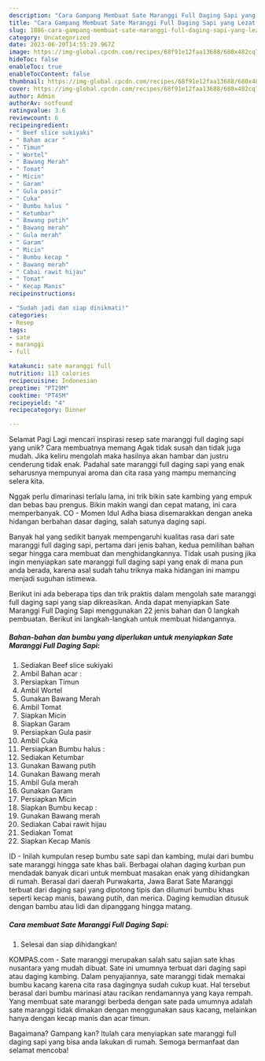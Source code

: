 ```yaml
---
description: "Cara Gampang Membuat Sate Maranggi Full Daging Sapi yang Lezat Sekali, Mantap"
title: "Cara Gampang Membuat Sate Maranggi Full Daging Sapi yang Lezat Sekali, Mantap"
slug: 1886-cara-gampang-membuat-sate-maranggi-full-daging-sapi-yang-lezat-sekali-mantap
category: Uncategorized
date: 2023-06-20T14:55:29.967Z
image: https://img-global.cpcdn.com/recipes/68f91e12faa13688/680x482cq70/sate-maranggi-full-daging-sapi-foto-resep-utama.jpg
hideToc: false
enableToc: true
enableTocContent: false
thumbnail: https://img-global.cpcdn.com/recipes/68f91e12faa13688/680x482cq70/sate-maranggi-full-daging-sapi-foto-resep-utama.jpg
cover: https://img-global.cpcdn.com/recipes/68f91e12faa13688/680x482cq70/sate-maranggi-full-daging-sapi-foto-resep-utama.jpg
author: Admin
authorAv: notfound
ratingvalue: 3.6
reviewcount: 6
recipeingredient:
- " Beef slice sukiyaki"
- " Bahan acar "
- " Timun"
- " Wortel"
- " Bawang Merah"
- " Tomat"
- " Micin"
- " Garam"
- " Gula pasir"
- " Cuka"
- " Bumbu halus "
- " Ketumbar"
- " Bawang putih"
- " Bawang merah"
- " Gula merah"
- " Garam"
- " Micin"
- " Bumbu kecap "
- " Bawang merah"
- " Cabai rawit hijau"
- " Tomat"
- " Kecap Manis"
recipeinstructions:

- "Sudah jadi dan siap dinikmati!"
categories:
- Resep
tags:
- sate
- maranggi
- full

katakunci: sate maranggi full 
nutrition: 113 calories
recipecuisine: Indonesian
preptime: "PT29M"
cooktime: "PT45M"
recipeyield: "4"
recipecategory: Dinner

---
```



Selamat Pagi Lagi mencari inspirasi resep sate maranggi full daging sapi yang unik? Cara membuatnya memang Agak tidak susah dan tidak juga mudah. Jika keliru mengolah maka hasilnya akan hambar dan justru cenderung tidak enak. Padahal sate maranggi full daging sapi yang enak seharusnya mempunyai aroma dan cita rasa yang mampu memancing selera kita.


Nggak perlu dimarinasi terlalu lama, ini trik bikin sate kambing yang empuk dan bebas bau prengus. Bikin makin wangi dan cepat matang, ini cara memperbanyak. CO - Momen Idul Adha biasa disemarakkan dengan aneka hidangan berbahan dasar daging, salah satunya daging sapi.

Banyak hal yang sedikit banyak mempengaruhi kualitas rasa dari sate maranggi full daging sapi, pertama dari jenis bahan, kedua pemilihan bahan segar hingga cara membuat dan menghidangkannya. Tidak usah pusing jika ingin menyiapkan sate maranggi full daging sapi yang enak di mana pun anda berada, karena asal sudah tahu triknya maka hidangan ini mampu menjadi suguhan istimewa.


Berikut ini ada beberapa tips dan trik praktis dalam mengolah sate maranggi full daging sapi yang siap dikreasikan. Anda dapat menyiapkan Sate Maranggi Full Daging Sapi menggunakan 22 jenis bahan dan 0 langkah pembuatan. Berikut ini langkah-langkah untuk membuat hidangannya.

<!--inarticleads1-->

##### Bahan-bahan dan bumbu yang diperlukan untuk menyiapkan Sate Maranggi Full Daging Sapi:

1. Sediakan  Beef slice sukiyaki
1. Ambil  Bahan acar :
1. Persiapkan  Timun
1. Ambil  Wortel
1. Gunakan  Bawang Merah
1. Ambil  Tomat
1. Siapkan  Micin
1. Siapkan  Garam
1. Persiapkan  Gula pasir
1. Ambil  Cuka
1. Persiapkan  Bumbu halus :
1. Sediakan  Ketumbar
1. Gunakan  Bawang putih
1. Gunakan  Bawang merah
1. Ambil  Gula merah
1. Gunakan  Garam
1. Persiapkan  Micin
1. Siapkan  Bumbu kecap :
1. Gunakan  Bawang merah
1. Sediakan  Cabai rawit hijau
1. Sediakan  Tomat
1. Siapkan  Kecap Manis


ID - Inilah kumpulan resep bumbu sate sapi dan kambing, mulai dari bumbu sate maranggi hingga sate khas bali. Berbagai olahan daging kurban pun mendadak banyak dicari untuk membuat masakan enak yang dihidangkan di rumah. Berasal dari daerah Purwakarta, Jawa Barat Sate Maranggi terbuat dari daging sapi yang dipotong tipis dan dilumuri bumbu khas seperti kecap manis, bawang putih, dan merica. Daging kemudian ditusuk dengan bambu atau lidi dan dipanggang hingga matang. 

<!--inarticleads2-->

##### Cara membuat Sate Maranggi Full Daging Sapi:


1. Selesai dan siap dihidangkan!

KOMPAS.com - Sate maranggi merupakan salah satu sajian sate khas nusantara yang mudah dibuat. Sate ini umumnya terbuat dari daging sapi atau daging kambing. Dalam penyajiannya, sate maranggi tidak memakai bumbu kacang karena cita rasa dagingnya sudah cukup kuat. Hal tersebut berasal dari bumbu marinasi atau racikan rendamannya yang kaya rempah. Yang membuat sate maranggi berbeda dengan sate pada umumnya adalah sate maranggi tidak dimakan dengan menggunakan saus kacang, melainkan hanya dengan kecap manis dan acar timun. 

Bagaimana? Gampang kan? Itulah cara menyiapkan sate maranggi full daging sapi yang bisa anda lakukan di rumah. Semoga bermanfaat dan selamat mencoba!
